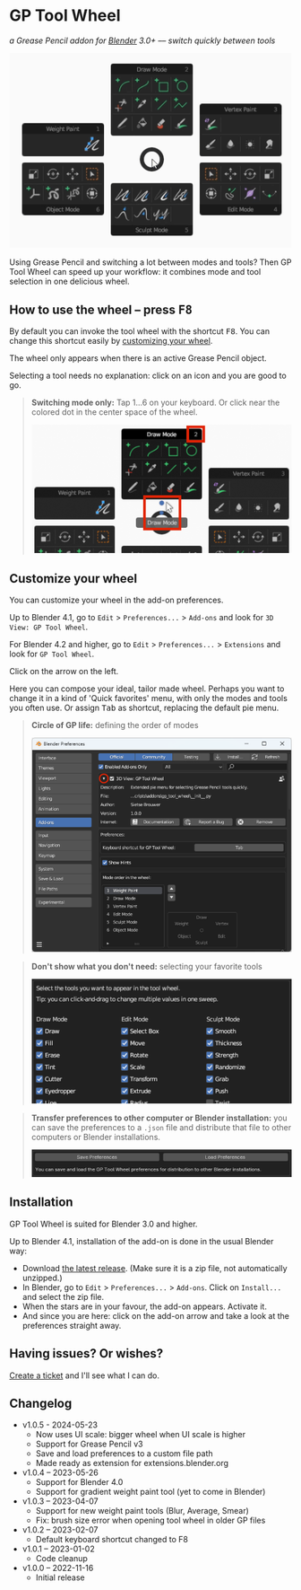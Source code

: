 # GP Tool Wheel
*a Grease Pencil addon for [Blender](https://www.blender.org/) 3.0+ –– switch quickly between tools*

![GP Tool Wheel in action](docs/images/gp_tool_wheel_in_action.gif)

Using Grease Pencil and switching a lot between modes and tools? Then GP Tool Wheel can speed up your workflow: it combines mode and tool selection in one delicious wheel.


## How to use the wheel – press <kbd>F8</kbd>
By default you can invoke the tool wheel with the shortcut <kbd>F8</kbd>. You can change this shortcut easily by [customizing your wheel](#customize-your-wheel).

The wheel only appears when there is an active Grease Pencil object.

Selecting a tool needs no explanation: click on an icon and you are good to go.

> **Switching mode only:** Tap 1...6 on your keyboard. Or click near the colored dot in the center space of the wheel.
> 
> ![Selecting mode only](docs/images/gp_tool_wheel_selecting_mode.png)


## Customize your wheel
You can customize your wheel in the add-on preferences.

Up to Blender 4.1, go to `Edit` > `Preferences...` > `Add-ons` and look for `3D View: GP Tool Wheel`.

For Blender 4.2 and higher, go to `Edit` > `Preferences...` > `Extensions` and look for `GP Tool Wheel`. 

Click on the arrow on the left.

Here you can compose your ideal, tailor made wheel. Perhaps you want to change it in a kind of 'Quick favorites' menu, with only the modes and tools you often use. Or assign <kbd>Tab</kbd> as shortcut, replacing the default pie menu.


> **Circle of GP life:** defining the order of modes
>
> ![GP Tool Wheel Preferences](docs/images/gp_tool_wheel_preferences_1.png)

> **Don't show what you don't need:** selecting your favorite tools
> 
> ![GP Tool Wheel Preferences select you tools](docs/images/gp_tool_wheel_preferences_2.png)

> **Transfer preferences to other computer or Blender installation:**
> you can save the preferences to a `.json` file and distribute that file to other computers or Blender installations.
> 
> ![Save and load preferences to/from definition file](docs/images/gp_tool_wheel_preferences_3.png)


## Installation
GP Tool Wheel is suited for Blender 3.0 and higher.

Up to Blender 4.1, installation of the add-on is done in the usual Blender way:
- Download [the latest release](https://github.com/SietseB/GP-Tool-Wheel/releases). (Make sure it is a zip file, not automatically unzipped.)
- In Blender, go to `Edit` > `Preferences...` > `Add-ons`. Click on `Install...` and select the zip file.
- When the stars are in your favour, the add-on appears. Activate it.
- And since you are here: click on the add-on arrow and take a look at the preferences straight away.


## Having issues? Or wishes?
[Create a ticket](https://github.com/SietseB/GP-Tool-Wheel/issues) and I'll see what I can do.


## Changelog
- v1.0.5 - 2024-05-23
  - Now uses UI scale: bigger wheel when UI scale is higher
  - Support for Grease Pencil v3
  - Save and load preferences to a custom file path
  - Made ready as extension for extensions.blender.org
- v1.0.4 – 2023-05-26
  - Support for Blender 4.0
  - Support for gradient weight paint tool (yet to come in Blender)
- v1.0.3 – 2023-04-07
  - Support for new weight paint tools (Blur, Average, Smear)
  - Fix: brush size error when opening tool wheel in older GP files
- v1.0.2 – 2023-02-07
  - Default keyboard shortcut changed to F8
- v1.0.1 – 2023-01-02
  - Code cleanup
- v1.0.0 – 2022-11-16
  - Initial release
